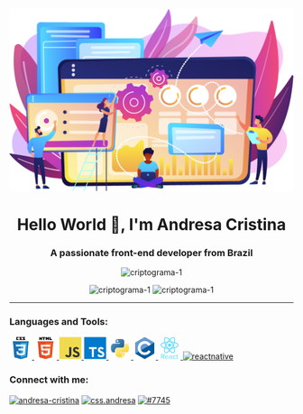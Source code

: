 <img alt="Welcome" src="https://github.com/Criptograma-1/Criptograma-1/blob/main/Capa.png" />

<h1 align="center">Hello World 👋, I'm Andresa Cristina</h1>
<h3 align="center">A passionate front-end developer from Brazil</h3>

<p align="center"> <img src="https://komarev.com/ghpvc/?username=criptograma-1&label=Profile%20views&color=b40e7f&style=flat" alt="criptograma-1" /> </p>

<div align="center">
    <img src="https://github-readme-stats.vercel.app/api?username=criptograma-1&show_icons=true&theme=midnight-purple&locale=en" alt="criptograma-1" />
    <img src="https://github-readme-stats.vercel.app/api/top-langs?username=criptograma-1&show_icons=true&theme=midnight-purple&locale=en&layout=compact" alt="criptograma-1" />
  </div>

---

<h3 align="left">Languages and Tools:</h3>
<div align="left">
  <a href="https://www.w3schools.com/css/" target="_blank"> <img src="https://raw.githubusercontent.com/devicons/devicon/master/icons/css3/css3-original-wordmark.svg" alt="css3" width="40" height="40"/> </a>
  <a href="https://www.w3.org/html/" target="_blank"> <img src="https://raw.githubusercontent.com/devicons/devicon/master/icons/html5/html5-original-wordmark.svg" alt="html5" width="40" height="40"/> </a> 
  <a href="https://developer.mozilla.org/en-US/docs/Web/JavaScript" target="_blank"> <img src="https://raw.githubusercontent.com/devicons/devicon/master/icons/javascript/javascript-original.svg" alt="javascript" width="40" height="40"/> </a> 
  <a href="https://www.typescriptlang.org/" target="_blank"> <img src="https://raw.githubusercontent.com/devicons/devicon/master/icons/typescript/typescript-original.svg" alt="typescript" width="40" height="40"/> </a> 
  <a href="https://www.python.org" target="_blank"> <img src="https://raw.githubusercontent.com/devicons/devicon/master/icons/python/python-original.svg" alt="python" width="40" height="40"/> </a> 
  <a href="https://www.cprogramming.com/" target="_blank"> <img src="https://raw.githubusercontent.com/devicons/devicon/master/icons/c/c-original.svg" alt="c" width="40" height="40"/> </a> 
  <a href="https://reactjs.org/" target="_blank"> <img src="https://raw.githubusercontent.com/devicons/devicon/master/icons/react/react-original-wordmark.svg" alt="react" width="40" height="40"/> </a> 
  <a href="https://reactnative.dev/" target="_blank"> <img src="https://reactnative.dev/img/header_logo.svg" alt="reactnative" width="40" height="40"/> </a> 
  </div>
  
<h3 align="left">Connect with me:</h3>
<p align="left">
<a href="https://linkedin.com/in/andresa-cristina" target="blank"><img align="center" src="https://raw.githubusercontent.com/rahuldkjain/github-profile-readme-generator/master/src/images/icons/Social/linked-in-alt.svg" alt="andresa-cristina" height="30" width="40" /></a>
<a href="https://instagram.com/css.andresa" target="blank"><img align="center" src="https://raw.githubusercontent.com/rahuldkjain/github-profile-readme-generator/master/src/images/icons/Social/instagram.svg" alt="css.andresa" height="30" width="40" /></a>
<a href="https://discord.gg/#7745" target="blank"><img align="center" src="https://raw.githubusercontent.com/rahuldkjain/github-profile-readme-generator/master/src/images/icons/Social/discord.svg" alt="#7745" height="30" width="40" /></a>
</p>
  
<!--
**Criptograma-1/Criptograma-1** is a ✨ _special_ ✨ repository because its `README.md` (this file) appears on your GitHub profile.

[![DenverCoder1's github streak](https://github-readme-streak-stats.herokuapp.com/?user=Criptograma-1&theme=blue-green)](https://github.com/Criptograma-1/plantmanager)
